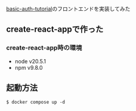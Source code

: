 [basic-auth-tutorial](https://github.com/nyantama0616/basic-auth-tutorial)のフロントエンドを実装してみた

## create-react-appで作った
### create-react-app時の環境
- node v20.5.1
- npm  v9.8.0

## 起動方法
`$ docker compose up -d`
